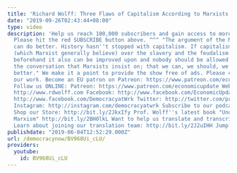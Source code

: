 ```yaml
---
title: 'Richard Wolff: Three Flaws of Capitalism According to Marxists'
date: "2019-09-26T02:43:44+08:00"
type: video
description: 'Help us reach 100,000 subscribers and gain access to more studio time!
  Please hit the red SUBSCRIBE button above. ^^^ "The argument of the Marxist is we
  can do better. History hasn''t stopped with capitalism. If capitalism was an improvement
  (which Marxist generally believe) over the slavery and the feudalism that existed
  beforehand it also can be improved upon and nobody should be allowed to shut down
  the conversation that Marxists insist on; that we can, we should, we need to do
  better." We make it a point to provide the show free of ads. Please consider supporting
  our work. Become an EU patron on Patreon: https://www.patreon.com/economicupdate
  Follow us ONLINE: Patreon: https://www.patreon.com/economicupdate Websites: http://www.democracyatwork.info/economicupdate
  http://www.rdwolff.com Facebook: http://www.facebook.com/EconomicUpdate http://www.facebook.com/RichardDWolff
  http://www.facebook.com/DemocracyatWrk Twitter: http://twitter.com/profwolff http://twitter.com/democracyatwrk
  Instagram: http://instagram.com/democracyatwrk Subscribe to our podcast: http://economicupdate.libsyn.com
  Shop our Store: http://bit.ly/2JkxIfy Prof. Wolff''s latest book "Understanding
  Marxism" http://bit.ly/2BH0lkL Want to help us translate and transcribe our videos?
  Learn about joining our translation team: http://bit.ly/2J2uIHH Jump right in: http://bit.ly/2J3bEZR'
publishdate: "2019-06-04T12:52:29.000Z"
url: /democracynow/BV968Ui_cLU/
providers:
  youtube:
    id: BV968Ui_cLU
---
```


